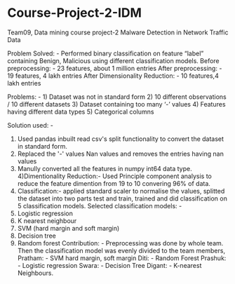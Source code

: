 # Course-Project-2-IDM
Team09, Data mining course project-2
Malware Detection in Network Traffic Data

Problem Solved: - Performed binary classification on feature “label” containing Benign, Malicious using different classification models.
Before preprocessing: - 23 features, about 1 million entries
After preprocessing: - 19 features, 4 lakh entries
After Dimensionality Reduction: - 10 features,4 lakh entries  
 
Problems: - 1) Dataset was not in standard form
2) 10 different observations / 10 different datasets
3) Dataset containing too many ‘-’ values
4) Features having different data types
5) Categorical columns

Solution used: -
1) Used pandas inbuilt read csv's split functionality to convert the dataset in standard form.
2) Replaced the '-' values Nan values and removes the entries having nan values 
3) Manully converted all the features in numpy int64 data type.
4)Dimentionality Reduction:- Used Principle component analysis to reduce the feature dimention from 19 to 10 convering 96% of data.
5) Classification:- applied standard scaler to normalise the values, splitted the dataset into two parts test and train, trained and did classification on 5 classification models.
Selected classification models: - 
1)	Logistic regression
2)	K nearest neighbour
3)	SVM (hard margin and soft margin)
4)	Decision tree
5)	Random forest
Contribution: - 
Preprocessing was done by whole team. Then the classification model was evenly divided to the team members,
Pratham: - SVM hard margin, soft margin
Diti: - Random Forest
Prashuk: - Logistic regression
Swara: - Decision Tree
Digant: - K-nearest Neighbours. 
